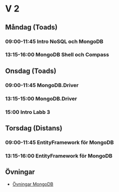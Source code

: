 # V 2

## Måndag (Toads)
### 09:00-11:45 Intro NoSQL och MongoDB
### 13:15-16:00 MongoDB Shell och Compass
## Onsdag (Toads)
### 09:00-11:45 MongoDB.Driver
### 13:15-15:00 MongoDB.Driver
### 15:00 Intro Labb 3
## Torsdag (Distans)
### 09:00-11:45 EntityFramework för MongoDB
### 13:15-16:00 EntityFramework för MongoDB

## Övningar
* [Övningar MongoDB](./%C3%96vningarMongoDB.md)
